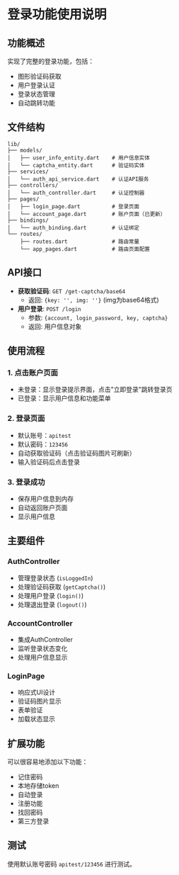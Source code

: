# 登录功能使用说明

## 功能概述
实现了完整的登录功能，包括：
- 图形验证码获取
- 用户登录认证
- 登录状态管理
- 自动跳转功能

## 文件结构
```
lib/
├── models/
│   ├── user_info_entity.dart    # 用户信息实体
│   └── captcha_entity.dart      # 验证码实体
├── services/
│   └── auth_api_service.dart    # 认证API服务
├── controllers/
│   └── auth_controller.dart     # 认证控制器
├── pages/
│   ├── login_page.dart          # 登录页面
│   └── account_page.dart        # 账户页面（已更新）
├── bindings/
│   └── auth_binding.dart        # 认证绑定
└── routes/
    ├── routes.dart              # 路由常量
    └── app_pages.dart           # 路由页面配置
```

## API接口
- **获取验证码**: `GET /get-captcha/base64`
  - 返回: `{key: '', img: ''}` (img为base64格式)
- **用户登录**: `POST /login`
  - 参数: `{account, login_password, key, captcha}`
  - 返回: 用户信息对象

## 使用流程

### 1. 点击账户页面
- 未登录：显示登录提示界面，点击"立即登录"跳转登录页
- 已登录：显示用户信息和功能菜单

### 2. 登录页面
- 默认账号：`apitest`
- 默认密码：`123456`
- 自动获取验证码（点击验证码图片可刷新）
- 输入验证码后点击登录

### 3. 登录成功
- 保存用户信息到内存
- 自动返回账户页面
- 显示用户信息

## 主要组件

### AuthController
- 管理登录状态 (`isLoggedIn`)
- 处理验证码获取 (`getCaptcha()`)
- 处理用户登录 (`login()`)
- 处理退出登录 (`logout()`)

### AccountController
- 集成AuthController
- 监听登录状态变化
- 处理用户信息显示

### LoginPage
- 响应式UI设计
- 验证码图片显示
- 表单验证
- 加载状态显示

## 扩展功能
可以很容易地添加以下功能：
- 记住密码
- 本地存储token
- 自动登录
- 注册功能
- 找回密码
- 第三方登录

## 测试
使用默认账号密码 `apitest/123456` 进行测试。